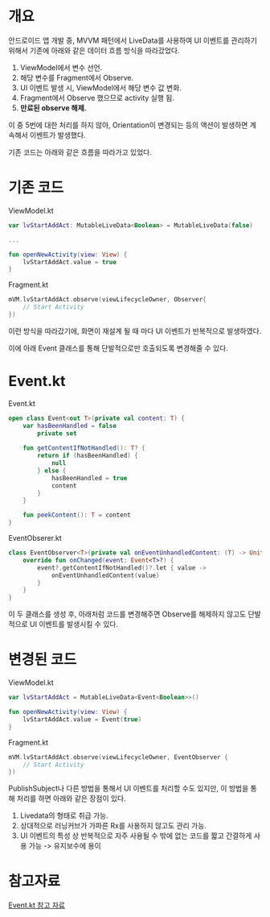 

# 개요

안드로이드 앱 개발 중, MVVM 패턴에서 LiveData를 사용하여 UI 이벤트를 관리하기 위해서 기존에 아래와 같은 데이터 흐름 방식을 따라갔었다.





1. ViewModel에서 변수 선언.
2. 해당 변수를 Fragment에서 Observe.
3. UI 이벤트 발생 시, ViewModel에서 해당 변수 값 변화.
4. Fragment에서 Observe 했으므로 activity 실행 됨.
5. **만료된 observe 해제.**





이 중 5번에 대한 처리를 하지 않아, Orientation이 변경되는 등의 액션이 발생하면 계속해서 이벤트가 발생했다.





기존 코드는 아래와 같은 흐름을 따라가고 있었다.





# 기존 코드

ViewModel.kt

```kotlin
var lvStartAddAct: MutableLiveData<Boolean> = MutableLiveData(false)

...

fun openNewActivity(view: View) {
	lvStartAddAct.value = true
}
```





Fragment.kt

```kotlin
mVM.lvStartAddAct.observe(viewLifecycleOwner, Observer{
	// Start Activity
})
```





이런 방식을 따라갔기에, 화면이 재설계 될 때 마다 UI 이벤트가 반복적으로 발생하였다.





이에 아래 Event 클래스를 통해 단발적으로만 호출되도록 변경해줄 수 있다.





#  Event.kt 

Event.kt

```kotlin
open class Event<out T>(private val content: T) {
    var hasBeenHandled = false
        private set 
    
    fun getContentIfNotHandled(): T? {
        return if (hasBeenHandled) {
            null
        } else {
            hasBeenHandled = true
            content
        }
    }

    fun peekContent(): T = content
}
```



EventObserer.kt

```kotlin
class EventObserver<T>(private val onEventUnhandledContent: (T) -> Unit) : Observer<Event<T>> {
    override fun onChanged(event: Event<T>?) {
        event?.getContentIfNotHandled()?.let { value ->
            onEventUnhandledContent(value)
        }
    }
}
```





이 두 클래스를 생성 후, 아래처럼 코드를 변경해주면 Observe를 해제하지 않고도 단발적으로 UI 이벤트를 발생시킬 수 있다.





# 변경된 코드

ViewModel.kt

```kotlin
var lvStartAddAct = MutableLiveData<Event<Boolean>>()

fun openNewActivity(view: View) {
	lvStartAddAct.value = Event(true)
}
```





Fragment.kt

```kotlin
mVM.lvStartAddAct.observe(viewLifecycleOwner, EventObserver {
	// Start Activity
})
```





PublishSubject나 다른 방법을 통해서 UI 이벤트를 처리할 수도 있지만, 이 방법을 통해 처리를 하면 아래와 같은 장점이 있다.





1. Livedata의 형태로 취급 가능.
2. 상대적으로 러닝커브가 가파른 Rx를 사용하지 않고도 관리 가능.
3. UI 이벤트의 특성 상 반복적으로 자주 사용될 수 밖에 없는 코드를 짧고 간결하게 사용 가능 -> 유지보수에 용이







# 참고자료

[Event.kt 참고 자료](https://gist.github.com/JoseAlcerreca/5b661f1800e1e654f07cc54fe87441af)